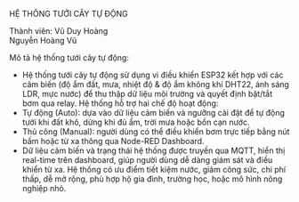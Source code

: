 HỆ THÔNG TƯỚI CÂY TỰ ĐỘNG  
  
Thành viên:   Vũ Duy Hoàng  
                Nguyễn Hoàng Vũ  
                  
Mô tả hệ thống tưới cây tự động:
- Hệ thống tưới cây tự động sử dụng vi điều khiển ESP32 kết hợp với các cảm biến (độ ẩm đất, mưa, nhiệt độ & độ ẩm không khí DHT22, ánh sáng LDR, mực nước) để thu thập dữ liệu môi trường và quyết định bật/tắt bơm qua relay. Hệ thống hỗ trợ hai chế độ hoạt động:
- Tự động (Auto): dựa vào dữ liệu cảm biến và ngưỡng cài đặt để tự động tưới khi đất khô, dừng khi đủ ẩm, trời mưa hoặc bồn cạn nước.
- Thủ công (Manual): người dùng có thể điều khiển bơm trực tiếp bằng nút bấm hoặc từ xa thông qua Node-RED Dashboard.
- Dữ liệu cảm biến và trạng thái hệ thống được truyền qua MQTT, hiển thị real-time trên dashboard, giúp người dùng dễ dàng giám sát và điều khiển từ xa. Hệ thống có ưu điểm tiết kiệm nước, giảm công sức, chi phí thấp, dễ mở rộng, phù hợp hộ gia đình, trường học, hoặc mô hình nông nghiệp nhỏ.
